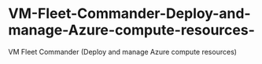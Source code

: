 # VM-Fleet-Commander-Deploy-and-manage-Azure-compute-resources-
VM Fleet Commander (Deploy and manage Azure compute resources)
